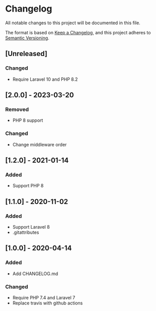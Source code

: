 # Changelog

All notable changes to this project will be documented in this file.

The format is based on [Keep a Changelog](https://keepachangelog.com/en/1.0.0/),
and this project adheres to [Semantic Versioning](https://semver.org/spec/v2.0.0.html).

## [Unreleased]

### Changed
- Require Laravel 10 and PHP 8.2

## [2.0.0] - 2023-03-20

### Removed
- PHP 8 support

### Changed
- Change middleware order

## [1.2.0] - 2021-01-14

### Added
- Support PHP 8

## [1.1.0] - 2020-11-02

### Added
- Support Laravel 8
- .gitattributes

## [1.0.0] - 2020-04-14

### Added
- Add CHANGELOG.md

### Changed
- Require PHP 7.4 and Laravel 7
- Replace travis with github actions
